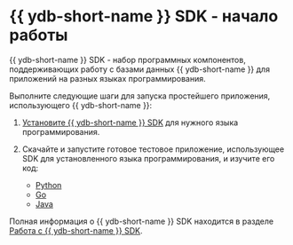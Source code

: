 # {{ ydb-short-name }} SDK - начало работы

{{ ydb-short-name }} SDK - набор программных компонентов, поддерживающих работу с базами данных {{ ydb-short-name }} для приложений на разных языках программирования.

Выполните следующие шаги для запуска простейшего приложения, использующего {{ ydb-short-name }}:

1. [Установите {{ ydb-short-name }} SDK](../../reference/ydb-sdk/install.md) для нужного языка программирования.

1. Скачайте и запустите готовое тестовое приложение, использующее SDK для установленного языка программирования, и изучите его код:

   * [Python](../../reference/ydb-sdk/example/python/index.md)
   * [Go](../../reference/ydb-sdk/example/go/index.md)
   * [Java](../../reference/ydb-sdk/example/java/index.md)

Полная информация о {{ ydb-short-name }} SDK находится в разделе [Работа с {{ ydb-short-name }} SDK](../../reference/ydb-sdk/index.md).
